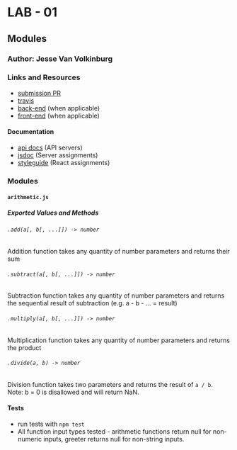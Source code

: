 # LAB - 01

## Modules

### Author: Jesse Van Volkinburg

### Links and Resources
* [submission PR](http://xyz.com)
* [travis](http://xyz.com)
* [back-end](http://xyz.com) (when applicable)
* [front-end](http://xyz.com) (when applicable)

#### Documentation
* [api docs](http://xyz.com) (API servers)
* [jsdoc](http://xyz.com) (Server assignments)
* [styleguide](http://xyz.com) (React assignments)

### Modules
#### `arithmetic.js`
##### Exported Values and Methods

###### `.add(a[, b[, ...]]) -> number`
Addition function takes any quantity of number parameters and returns their sum

###### `.subtract(a[, b[, ...]]) -> number`
Subtraction function takes any quantity of number parameters and returns the sequential result of subtraction
(e.g. a - b - ... = result)

###### `.multiply(a[, b[, ...]]) -> number`
Multiplication function takes any quantity of number parameters and returns the product

###### `.divide(a, b) -> number`
Division function takes two parameters and returns the result of `a / b`. Note: b = 0 is disallowed and will return NaN.

#### Tests
* run tests with `npm test`
* All function input types tested - arithmetic functions return null for non-numeric inputs, greeter returns null for non-string inputs.
